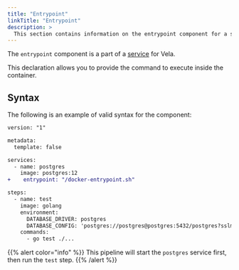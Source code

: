 ```yaml
---
title: "Entrypoint"
linkTitle: "Entrypoint"
description: >
  This section contains information on the entrypoint component for a service.
---
```


The `entrypoint` component is a part of a [service](/docs/usage/concepts/pipeline/services) for Vela.

This declaration allows you to provide the command to execute inside the container.

## Syntax

The following is an example of valid syntax for the component:

```diff
version: "1"

metadata:
  template: false

services:
  - name: postgres
    image: postgres:12
+    entrypoint: "/docker-entrypoint.sh"

steps:
  - name: test
    image: golang
    environment:
      DATABASE_DRIVER: postgres
      DATABASE_CONFIG: 'postgres://postgres@postgres:5432/postgres?sslmode=disable'
    commands:
      - go test ./...
```

{{% alert color="info" %}}
This pipeline will start the `postgres` service first, then run the `test` step.
{{% /alert %}}
